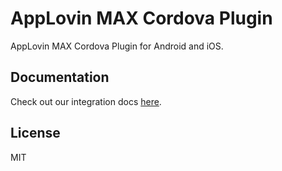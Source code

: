 # AppLovin MAX Cordova Plugin

AppLovin MAX Cordova Plugin for Android and iOS.

## Documentation
Check out our integration docs [here](https://dash.applovin.com/documentation/mediation/cordova/getting-started/integration).

## License
MIT
